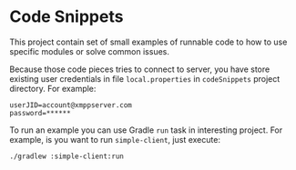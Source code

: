 Code Snippets
=============

This project contain set of small examples of runnable code to how to use specific modules or solve common issues.

Because those code pieces tries to connect to server, you have store existing user credentials in file `local.properties` in `codeSnippets` project directory.
For example:

```properties
userJID=account@xmppserver.com
password=******
```

To run an example you can use Gradle `run` task in interesting project. For example, is you want to run `simple-client`, just execute:

```shell
./gradlew :simple-client:run
```